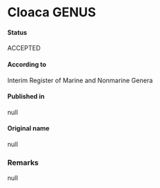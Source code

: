 Cloaca GENUS
=======

#### Status
ACCEPTED

#### According to
Interim Register of Marine and Nonmarine Genera

#### Published in
null

#### Original name
null

### Remarks
null